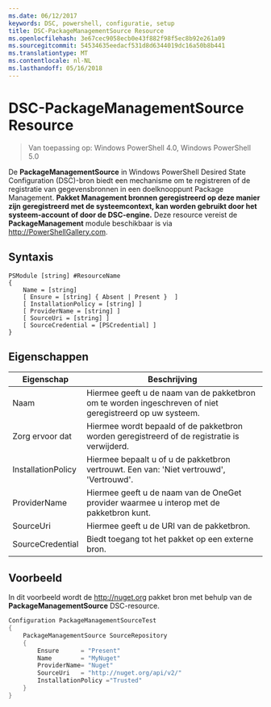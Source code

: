 ```yaml
---
ms.date: 06/12/2017
keywords: DSC, powershell, configuratie, setup
title: DSC-PackageManagementSource Resource
ms.openlocfilehash: 3e67cec9058ecb0e43f882f98f5ec8b92e261a09
ms.sourcegitcommit: 54534635eedacf531d8d6344019dc16a50b8b441
ms.translationtype: MT
ms.contentlocale: nl-NL
ms.lasthandoff: 05/16/2018
---
```

# <a name="dsc-packagemanagementsource-resource"></a>DSC-PackageManagementSource Resource

> Van toepassing op: Windows PowerShell 4.0, Windows PowerShell 5.0

De **PackageManagementSource** in Windows PowerShell Desired State Configuration (DSC)-bron biedt een mechanisme om te registreren of de registratie van gegevensbronnen in een doelknooppunt Package Management. **Pakket Management bronnen geregistreerd op deze manier zijn geregistreerd met de systeemcontext, kan worden gebruikt door het systeem-account of door de DSC-engine.** Deze resource vereist de **PackageManagement** module beschikbaar is via http://PowerShellGallery.com.

## <a name="syntax"></a>Syntaxis

```
PSModule [string] #ResourceName
{
    Name = [string]
    [ Ensure = [string] { Absent | Present }  ]
    [ InstallationPolicy = [string] ]
    [ ProviderName = [string] ]
    [ SourceUri = [string] ]
    [ SourceCredential = [PSCredential] ]
}
```

## <a name="properties"></a>Eigenschappen
|  Eigenschap  |  Beschrijving   |
|---|---|
| Naam| Hiermee geeft u de naam van de pakketbron om te worden ingeschreven of niet geregistreerd op uw systeem.|
| Zorg ervoor dat| Hiermee wordt bepaald of de pakketbron worden geregistreerd of de registratie is verwijderd.|
| InstallationPolicy| Hiermee bepaalt u of u de pakketbron vertrouwt. Een van: 'Niet vertrouwd', 'Vertrouwd'.|
| ProviderName| Hiermee geeft u de naam van de OneGet provider waarmee u interop met de pakketbron kunt.|
| SourceUri| Hiermee geeft u de URI van de pakketbron.|
| SourceCredential| Biedt toegang tot het pakket op een externe bron.|

## <a name="example"></a>Voorbeeld

In dit voorbeeld wordt de http://nuget.org pakket bron met behulp van de **PackageManagementSource** DSC-resource.

```powershell
Configuration PackageManagementSourceTest
{
    PackageManagementSource SourceRepository
    {
        Ensure      = "Present"
        Name        = "MyNuget"
        ProviderName= "Nuget"
        SourceUri   = "http://nuget.org/api/v2/"
        InstallationPolicy ="Trusted"
    }
}
```